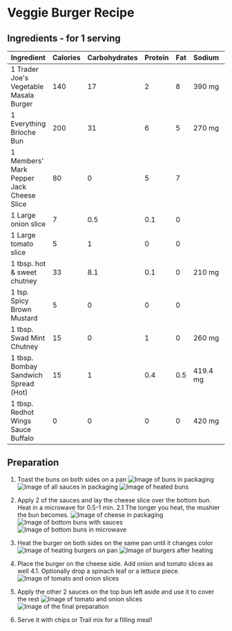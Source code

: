 # Veggie Burger Recipe

## Ingredients - for 1 serving

| Ingredient | Calories | Carbohydrates | Protein | Fat | Sodium |Source |
|------------|----------|---------------|---------|-----|--------|-------|
|1 Trader Joe's Vegetable Masala Burger|140|17|2|8|390 mg|MyFitnessPal|
|1 Everything Brioche Bun|200|31|6|5|270 mg|MyFitnessPal|
|1 Members' Mark Pepper Jack Cheese Slice|80|0|5|7||MyFitnessPal|
|1 Large onion slice|7|0.5|0.1|0||MyFitnessPal|
|1 Large tomato slice|5|1|0|0||MyFitnessPal|
|1 tbsp. hot & sweet chutney|33|8.1|0.1|0|210 mg|MyFitnessPal|
|1 tsp. Spicy Brown Mustard|5|0|0|0||MyFitnessPal|
|1 tbsp. Swad Mint Chutney|15|0|1|0|260 mg|MyFitnessPal|
|1 tbsp. Bombay Sandwich Spread (Hot)|15|1|0.4|0.5|419.4 mg|MyFitnessPal|
|1 tbsp. Redhot Wings Sauce Buffalo|0|0|0|0|420 mg|MyFitnessPal|

## Preparation

1. Toast the buns on both sides on a pan
![Image of buns in packaging](../images/1-buns-packaging.jpg)
![Image of all sauces in packaging](../images/2-all-sauces-packaging.jpg)
![Image of heated buns](../images/6-toasted-buns.jpg)

2. Apply 2 of the sauces and lay the cheese slice over the bottom bun. Heat in a microwave for 0.5-1 min.
    2.1 The longer you heat, the mushier the bun becomes.
![Image of cheese in packaging](../images/3-cheese-packaging.jpg)
![Image of bottom buns with sauces](../images/7-bottom-buns-with-suaces.jpg)
![Image of bottom buns in microwave](../images/8-bottom-buns-in-microwave.jpg)

3. Heat the burger on both sides on the same pan until it changes color
![Image of heating burgers on pan](../images/9-heating-burgers-on-pan.jpg)
![Image of burgers after heating](../images/10-burgers-on-pan-after-heating.jpg)

4. Place the burger on the cheese side. Add onion and tomato slices as well
    4.1. Optionally drop a spinach leaf or a lettuce piece.
![Image of tomato and onion slices](../images/4-tomato-and-onion-slices.jpg)

5. Apply the other 2 sauces on the top bun left aside
and use it to cover the rest
![Image of tomato and onion slices](../images/4-tomato-and-onion-slices.jpg)
![Image of the final preparation](../images/12-final.jpg)

6. Serve it with chips or Trail mix for a filling meal!